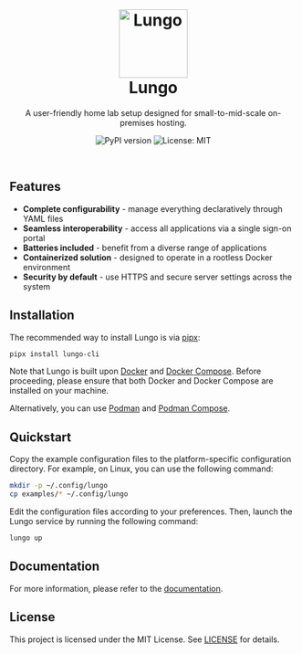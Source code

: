 <br>

<h1 align="center">
  <a href="https://github.com/raymond-u/lungo">
      <img src="https://github.com/raymond-u/lungo/assets/36328498/5a8a3696-61c1-46cc-a1b4-144141da2d36" alt="Lungo" width="120">
  </a>
  <br>
  <b>Lungo</b>
  <br>
</h1>

<p align="center">
  A user-friendly home lab setup designed for small-to-mid-scale on-premises hosting.
  <br>
</p>

<p align="center">
  <a href="https://pypi.org/project/lungo-cli/" style="text-decoration: none">
    <img src="https://badge.fury.io/py/lungo-cli.svg" alt="PyPI version">
  </a>
  <a href="https://opensource.org/licenses/MIT" style="text-decoration: none">
    <img src="https://img.shields.io/badge/License-MIT-yellow.svg" alt="License: MIT">
  </a>
</p>

<br>

## Features

- **Complete configurability** - manage everything declaratively through YAML files
- **Seamless interoperability** - access all applications via a single sign-on portal
- **Batteries included** - benefit from a diverse range of applications
- **Containerized solution** - designed to operate in a rootless Docker environment
- **Security by default** - use HTTPS and secure server settings across the system

## Installation

The recommended way to install Lungo is via [pipx](https://pypa.github.io/pipx/):

```bash
pipx install lungo-cli
```

Note that Lungo is built upon [Docker](https://www.docker.com/) and [Docker Compose](https://docs.docker.com/compose/).
Before proceeding, please ensure that both Docker and Docker Compose are installed on your machine.

Alternatively, you can use [Podman](https://podman.io/)
and [Podman Compose](https://github.com/containers/podman-compose).

## Quickstart

Copy the example configuration files to the platform-specific configuration directory. For example, on Linux, you can
use the following command:

```bash
mkdir -p ~/.config/lungo
cp examples/* ~/.config/lungo
```

Edit the configuration files according to your preferences. Then, launch the Lungo service by running the following
command:

```bash
lungo up
```

## Documentation

For more information, please refer to the [documentation](https://raymond-u.github.io/lungo/).

## License

This project is licensed under the MIT License. See [LICENSE](LICENSE) for details.

